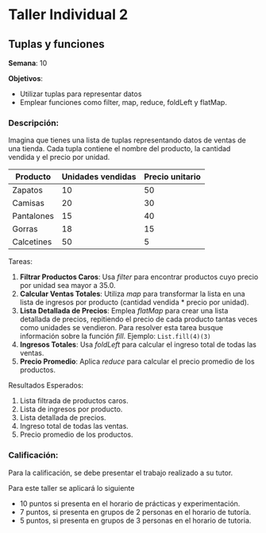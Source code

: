 # Taller Individual  2
## Tuplas y funciones

**Semana**: 10

**Objetivos**:

- Utilizar tuplas para representar datos
- Emplear funciones como filter, map, reduce, foldLeft y flatMap.

### Descripción:

Imagina que tienes una lista de tuplas representando datos de ventas de una tienda. Cada tupla contiene el nombre del producto, la cantidad vendida y el precio por unidad.

|Producto|Unidades vendidas|Precio unitario|
|--------|-----------------|---------------|
|Zapatos |10|50|
|Camisas |20|30|
|Pantalones|15|40|
|Gorras|18|15|
|Calcetines|50|5|

Tareas:

1. **Filtrar Productos Caros**: Usa *filter* para encontrar productos cuyo precio por unidad sea mayor a 35.0.
2. **Calcular Ventas Totales**: Utiliza *map* para transformar la lista en una lista de ingresos por producto (cantidad vendida * precio por unidad).
3. **Lista Detallada de Precios**: Emplea *flatMap* para crear una lista detallada de precios, repitiendo el precio de cada producto tantas veces como unidades se vendieron. Para resolver esta tarea busque información sobre la función *fill*. Ejemplo: <code>List.fill(4)(3)</code>
4. **Ingresos Totales**: Usa *foldLeft* para calcular el ingreso total de todas las ventas.
5. **Precio Promedio**: Aplica *reduce* para calcular el precio promedio de los productos.

Resultados Esperados:

1. Lista filtrada de productos caros.
2. Lista de ingresos por producto.
3. Lista detallada de precios.
4. Ingreso total de todas las ventas.
5. Precio promedio de los productos.

### Calificación:

Para la calificación, se debe presentar el trabajo realizado a su tutor.

Para este taller se aplicará lo siguiente

- 10 puntos si presenta en el horario de prácticas y experimentación.
- 7 puntos, si presenta en grupos de 2 personas en el horario de tutoría.
- 5 puntos, si presenta en grupos de 3 personas en el horario de tutoria.